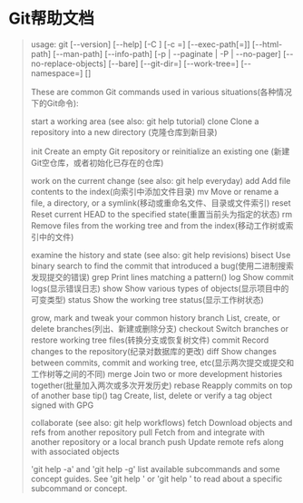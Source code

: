 # Git帮助文档

> usage: git [--version] [--help] [-C <path>] [-c <name>=<value>]
>            [--exec-path[=<path>]] [--html-path] [--man-path] [--info-path]
>            [-p | --paginate | -P | --no-pager] [--no-replace-objects] [--bare]
>            [--git-dir=<path>] [--work-tree=<path>] [--namespace=<name>]
>            <command> [<args>]
>
> 
>
> These are common Git commands used in various situations(各种情况下的Git命令):
>
> start a working area (see also: git help tutorial)
>    clone      Clone a repository into a new directory (克隆仓库到新目录)
>
>    init       Create an empty Git repository or reinitialize an existing one		   					(新建Git空仓库，或者初始化已存在的仓库)
>
> work on the current change (see also: git help everyday)
>    add        Add file contents to the index(向索引中添加文件目录)
>    mv         Move or rename a file, a directory, or a symlink(移动或重命名文件、目录或文件索引)
>    reset      Reset current HEAD to the specified state(重置当前头为指定的状态)
>    rm         Remove files from the working tree and from the index(移动工作树或索引中的文件)
>
> examine the history and state (see also: git help revisions)
>    bisect     Use binary search to find the commit that introduced a bug(使用二进制搜索发现提交的错误)
>    grep       Print lines matching a pattern()
>    log        Show commit logs(显示错误日志)
>    show       Show various types of objects(显示项目中的可变类型)
>    status     Show the working tree status(显示工作树状态)
>
> grow, mark and tweak your common history
>    branch     List, create, or delete branches(列出、新建或删除分支)
>    checkout   Switch branches or restore working tree files(转换分支或恢复树文件)
>    commit     Record changes to the repository(纪录对数据库的更改)
>    diff       Show changes between commits, commit and working tree, etc(显示两次提交或提交和工作树等之间的不同)
>    merge      Join two or more development histories together(批量加入两次或多次开发历史)
>    rebase     Reapply commits on top of another base tip()
>    tag        Create, list, delete or verify a tag object signed with GPG
>
> collaborate (see also: git help workflows)
>    fetch      Download objects and refs from another repository
>    pull       Fetch from and integrate with another repository or a local branch
>    push       Update remote refs along with associated objects
>
> 'git help -a' and 'git help -g' list available subcommands and some
> concept guides. See 'git help <command>' or 'git help <concept>'
> to read about a specific subcommand or concept.
